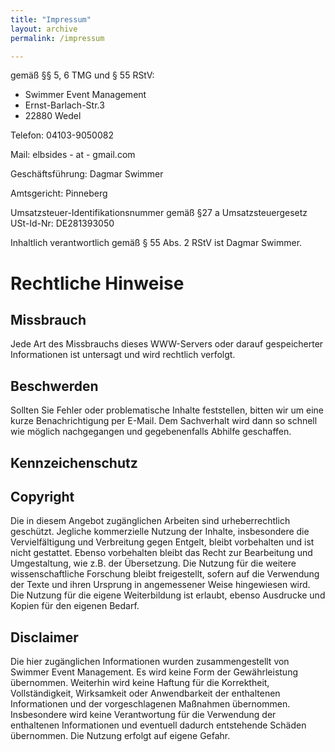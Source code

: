 ```yaml
---
title: "Impressum"
layout: archive
permalink: /impressum

---
```


gemäß §§ 5, 6 TMG und § 55 RStV:

* Swimmer Event Management
* Ernst-Barlach-Str.3
* 22880 Wedel

Telefon: 04103-9050082

Mail: elbsides - at - gmail.com

Geschäftsführung: Dagmar Swimmer

Amtsgericht: Pinneberg

Umsatzsteuer-Identifikationsnummer gemäß §27 a Umsatzsteuergesetz USt-Id-Nr: DE281393050

Inhaltlich verantwortlich gemäß § 55 Abs. 2 RStV ist Dagmar Swimmer.

# Rechtliche Hinweise #

## Missbrauch ##

Jede Art des Missbrauchs dieses WWW-Servers oder darauf gespeicherter Informationen ist untersagt und wird rechtlich verfolgt.

## Beschwerden ##

Sollten Sie Fehler oder problematische Inhalte feststellen, bitten wir um eine kurze Benachrichtigung per E-Mail. Dem Sachverhalt wird dann so schnell wie möglich nachgegangen und gegebenenfalls Abhilfe geschaffen.

## Kennzeichenschutz ##


## Copyright ##

Die in diesem Angebot zugänglichen Arbeiten sind urheberrechtlich geschützt. Jegliche kommerzielle Nutzung der Inhalte, insbesondere die Vervielfältigung und Verbreitung gegen Entgelt, bleibt vorbehalten und ist nicht gestattet. Ebenso vorbehalten bleibt das Recht zur Bearbeitung und Umgestaltung, wie z.B. der Übersetzung. Die Nutzung für die weitere wissenschaftliche Forschung bleibt freigestellt, sofern auf die Verwendung der Texte und ihren Ursprung in angemessener Weise hingewiesen wird. Die Nutzung für die eigene Weiterbildung ist erlaubt, ebenso Ausdrucke und Kopien für den eigenen Bedarf.

## Disclaimer ##

Die hier zugänglichen Informationen wurden zusammengestellt von
Swimmer Event Management. Es wird keine Form der Gewährleistung
übernommen. Weiterhin wird keine Haftung für die Korrektheit,
Vollständigkeit, Wirksamkeit oder Anwendbarkeit der enthaltenen
Informationen und der vorgeschlagenen Maßnahmen
übernommen. Insbesondere wird keine Verantwortung für die Verwendung
der enthaltenen Informationen und eventuell dadurch entstehende
Schäden übernommen. Die Nutzung erfolgt auf eigene Gefahr.

